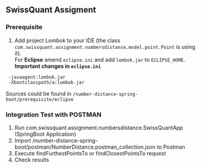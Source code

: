 ## SwissQuant Assigment

### Prerequisite

  1. Add project Lombok to your IDE (the class ``com.swissquant.assignment.numbersdistance.model.point.Point`` is using it).  
  For **Eclipse** amend ``eclipse.ini`` and add ``lombok.jar`` to ``ECLIPSE_HOME``.  
  **Important changes in ``eclipse.ini``**
  ```
   -javaagent:lombok.jar
   -Xbootclasspath/a:lombok.jar
  ```  
  Sources could be found in ``/number-distance-spring-boot/prerequisite/eclipse``
  


### Integration Test with POSTMAN

 1. Run com.swissquant.assignment.numbersdistance.SwissQuantApp (SpringBoot Application)
 2. Import /number-distance-spring-boot/postman/NumberDistance.postman_collection.json to Postman 
 3. Execute findFurthestPointsTo or findClosestPointsTo request
 4. Check results
    